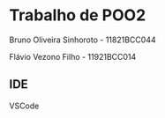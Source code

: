 # Trabalho de POO2

Bruno Oliveira Sinhoroto - 11821BCC044

Flávio Vezono Filho - 11921BCC014


## IDE

VSCode